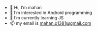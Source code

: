 - 👋 Hi, I’m mahan
- 👀 I’m interested in Android programming
- 🌱 I’m currently learning JS
- 📫 my email is mahan.o1381@gmail.com

<!---
MoonFloyd/MoonFloyd is a ✨ special ✨ repository because its `README.md` (this file) appears on your GitHub profile.
You can click the Preview link to take a look at your changes.
--->
